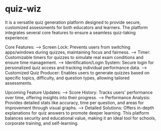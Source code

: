 # quiz-wiz
It is a versatile quiz generation platform designed to provide secure, customized
assessments for both educators and learners. The platform integrates several core features to
ensure a seamless quiz-taking experience:

Core Features:
--> Screen Lock: Prevents users from switching apps/windows during quizzes, maintaining focus
and fairness.
--> Timer: Customizable timers for quizzes to simulate real exam conditions and ensure time
management.
--> Identification/Login System: Secure login for personalized quiz access and tracking
individual performance data.
--> Customized Quiz Producer: Enables users to generate quizzes based on specific topics,
difficulty, and question types, allowing tailored assessments.

Upcoming Feature Updates:
--> Score History: Tracks users' performance over time, offering insights into their progress.
--> Performance Analysis: Provides detailed stats like accuracy, time per question, and areas for
improvement through visual graphs.
--> Detailed Solutions: Offers in-depth explanations for quiz answers to promote deeper
learning.
This platform balances security and educational value, making it an ideal tool for schools,
corporate training, and self-learning.
